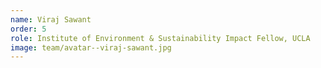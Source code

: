 ```yaml
---
name: Viraj Sawant
order: 5
role: Institute of Environment & Sustainability Impact Fellow, UCLA
image: team/avatar--viraj-sawant.jpg
---
```

